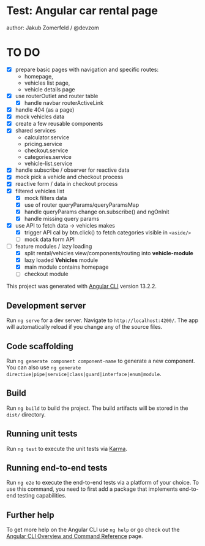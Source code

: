 # Test: Angular car rental page

author: Jakub Zomerfeld / @devzom

# TO DO

- [x] prepare basic pages with navigation and specific routes:
  - homepage,
  - vehicles list page,
  - vehicle details page
- [x] use routerOutlet and router table
  - [x] handle navbar routerActiveLink
- [x] handle 404 (as a page)
- [x] mock vehicles data
- [x] create a few reusable components
- [x] shared services
  - calculator.service
  - pricing.service
  - checkout.service
  - categories.service
  - vehicle-list.service
- [x] handle subscribe / observer for reactive data
- [x] mock pick a vehicle and checkout process
- [x] reactive form / data in checkout process
- [x] filtered vehicles list
  - [x] mock filters data
  - [x] use of router queryParams/queryParamsMap
  - [x] handle queryParams change on.subscribe() and ngOnInit
  - [x] handle missing query params
- [x] use API to fetch data -> vehicles makes
  - [x] trigger API cal by btn.click() to fetch categories visible in `<aside/>`
  - [ ] mock data form API
- [ ] feature modules / lazy loading
  - [x] split rental/vehicles view/components/routing into **vehicle-module**
  - [x] lazy loaded **Vehicles** module
  - [x] main module contains homepage
  - [ ] checkout module

This project was generated with [Angular CLI](https://github.com/angular/angular-cli) version 13.2.2.

## Development server

Run `ng serve` for a dev server. Navigate to `http://localhost:4200/`. The app will automatically reload if you change
any of the source files.

## Code scaffolding

Run `ng generate component component-name` to generate a new component. You can also
use `ng generate directive|pipe|service|class|guard|interface|enum|module`.

## Build

Run `ng build` to build the project. The build artifacts will be stored in the `dist/` directory.

## Running unit tests

Run `ng test` to execute the unit tests via [Karma](https://karma-runner.github.io).

## Running end-to-end tests

Run `ng e2e` to execute the end-to-end tests via a platform of your choice. To use this command, you need to first add a
package that implements end-to-end testing capabilities.

## Further help

To get more help on the Angular CLI use `ng help` or go check out
the [Angular CLI Overview and Command Reference](https://angular.io/cli) page.
